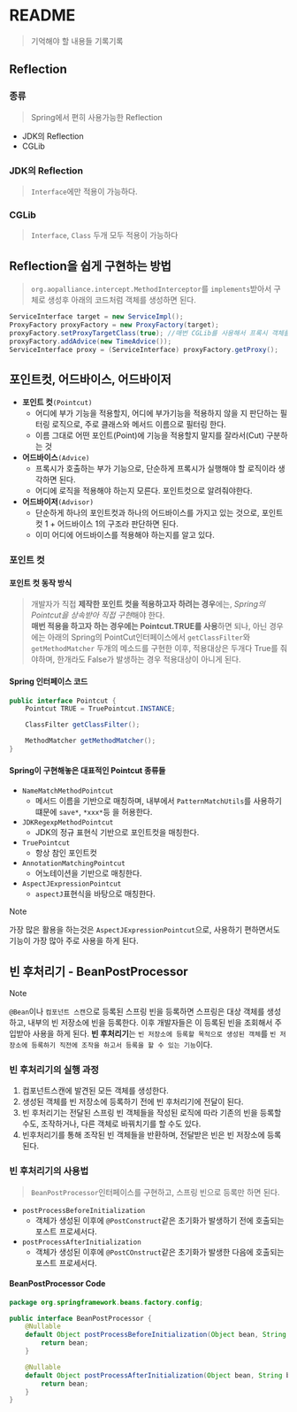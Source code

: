 # README

> 기억해야 할 내용들 기록기록

## Reflection

### 종류

> Spring에서 편히 사용가능한 Reflection

- JDK의 Reflection
- CGLib

### JDK의 Reflection

> `Interface`에만 적용이 가능하다.

### CGLib

> `Interface`, `Class` 두개 모두 적용이 가능하다

## Reflection을 쉽게 구현하는 방법

> `org.aopalliance.intercept.MethodInterceptor`를 `implements`받아서 구체로 생성후 아래의 코드처럼 객체를 생성하면 된다.

```java
ServiceInterface target = new ServiceImpl();
ProxyFactory proxyFactory = new ProxyFactory(target);
proxyFactory.setProxyTargetClass(true); //매번 CGLib를 사용해서 프록시 객체를 생성하게 하는 옵션
proxyFactory.addAdvice(new TimeAdvice());
ServiceInterface proxy = (ServiceInterface) proxyFactory.getProxy();
```

## 포인트컷, 어드바이스, 어드바이저

- **포인트 컷**`(Pointcut)`
  - 어디에 부가 기능을 적용할지, 어디에 부가기능을 적용하지 않을 지 판단하는 필터링 로직으로, 주로 클래스와 메서드 이름으로 필터링 한다.
  - 이름 그대로 어떤 포인트(Point)에 기능을 적용할지 말지를 잘라서(Cut) 구분하는 것
- **어드바이스**`(Advice)`
  - 프록시가 호출하는 부가 기능으로, 단순하게 프록시가 실행해야 할 로직이라 생각하면 된다.
  - 어디에 로직을 적용해야 하는지 모른다. 포인트컷으로 알려줘야한다.
- **어드바이저**`(Advisor)`
  - 단순하게 하나의 포인트컷과 하나의 어드바이스를 가지고 있는 것으로, 포인트 컷 1 + 어드바이스 1의 구조라 판단하면 된다.
  - 이미 어디에 어드바이스를 적용해야 하는지를 알고 있다.

### 포인트 컷

#### 포인트 컷 동작 방식

> 개발자가 직접 **제작한 포인트 컷을 적용하고자 하려는 경우**에는, *Spring의 Pointcut을 상속받아 직접 구현*해야 한다.  
> **매번 적용을 하고자 하는 경우에는 Pointcut.TRUE를 사용**하면 되나,
> 아닌 경우에는 아래의 Spring의 PointCut인터페이스에서 `getClassFilter`와 `getMethodMatcher` 두개의 메소드를 구현한 이후, 적용대상은 두개다 True를 줘야하며, 한개라도 False가 발생하는 경우 적용대상이 아니게 된다.

#### Spring 인터페이스 코드

```java
public interface Pointcut {
    Pointcut TRUE = TruePointcut.INSTANCE;

    ClassFilter getClassFilter();

    MethodMatcher getMethodMatcher();
}
```

#### Spring이 구현해놓은 대표적인 Pointcut 종류들

- `NameMatchMethodPointcut`
  - 메서드 이름을 기반으로 매칭하며, 내부에서 `PatternMatchUtils`를 사용하기 떄문에 `save*`, `*xxx*`등 을 허용한다.
- `JDKRegexpMethodPointcut`
  - JDK의 정규 표현식 기반으로 포인트컷을 매칭한다.
- `TruePointcut`
  - 항상 참인 포인트컷
- `AnnotationMatchingPointcut`
  - 어노테이션을 기반으로 매칭한다.
- `AspectJExpressionPointcut`
  - `aspectJ`표현식을 바탕으로 매칭한다.

> [!NOTE]  
> 가장 많은 활용을 하는것은 `AspectJExpressionPointcut`으로, 사용하기 편하면서도 기능이 가장 많아 주로 사용을 하게 된다.

## 빈 후처리기 - BeanPostProcessor

> [!NOTE]  
> `@Bean`이나 `컴포넌트 스캔`으로 등록된 스프링 빈을 등록하면 스프링은 대상 객체를 생성하고, 내부의 빈 저장소에 빈을 등록한다.
> 이후 개발자들은 이 등록된 빈을 조회해서 주입받아 사용을 하게 된다.
> **빈 후처리기**는 `빈 저장소에 등록할 목적으로 생성된 객체`를 `빈 저장소에 등록하기 직전에 조작을 하고서 등록을 할 수 있는 기능`이다.

### 빈 후처리기의 실행 과정

1. 컴포넌트스캔에 발견된 모든 객체를 생성한다.
2. 생성된 객체를 빈 저장소에 등록하기 전에 빈 후처리기에 전달이 된다.
3. 빈 후처리기는 전달된 스프링 빈 객체들을 작성된 로직에 따라 기존의 빈을 등록할 수도, 조작하거나, 다른 객체로 바꿔치기를 할 수도 있다.
4. 빈후처리기를 통해 조작된 빈 객체들을 반환하며, 전달받은 빈은 빈 저장소에 등록된다.

### 빈 후처리기의 사용법

> `BeanPostProcessor`인터페이스를 구현하고, 스프링 빈으로 등록만 하면 된다.

- `postProcessBeforeInitialization`
  - 객체가 생성된 이후에 `@PostConstruct`같은 초기화가 발생하기 전에 호출되는 포스트 프로세서다.
- `postProcessAfterInitialization`
  - 객체가 생성된 이후에 `@PostCOnstruct`같은 초기화가 발생한 다음에 호출되는 포스트 프로세서다.

#### BeanPostProcessor Code

```java
package org.springframework.beans.factory.config;

public interface BeanPostProcessor {
    @Nullable
    default Object postProcessBeforeInitialization(Object bean, String beanName) throws BeansException {
        return bean;
    }

    @Nullable
    default Object postProcessAfterInitialization(Object bean, String beanName) throws BeansException {
        return bean;
    }
}

```
